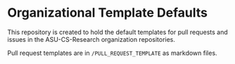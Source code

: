 # Organizational Template Defaults

This repository is created to hold the default templates for pull requests and issues in the ASU-CS-Research 
organization repositories.

Pull request templates are in `/PULL_REQUEST_TEMPLATE` as markdown files.

